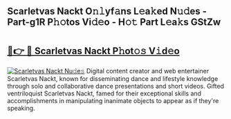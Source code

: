 ## Scarletvas Nackt O𝚗𝚕yf𝚊ns L𝚎a𝚔ed N𝚞𝚍es - Part-g1R P𝚑𝚘tos Vi𝚍𝚎o - H𝚘𝚝 Part L𝚎a𝚔s GStZw

# <h2><a href="http://kf6yd2.oniu.top/?m=Scarletvas+Nackt">🔗👉 🔴 Scarletvas Nackt P𝚑ot𝚘𝚜 V𝚒d𝚎o</a></h2>

[![Scarletvas Nackt Nu𝚍e𝚜](https://i.imgur.com/0qMVB7G.gif)](http://kf6yd2.oniu.top/?m=Scarletvas+Nackt)
Digital content creator and web entertainer Scarletvas Nackt, known for disseminating dance and lifestyle knowledge through solo and collaborative dance presentations and short videos. Gifted ventriloquist Scarletvas Nackt, famed for their exceptional skills and accomplishments in manipulating inanimate objects to appear as if they're speaking.  
